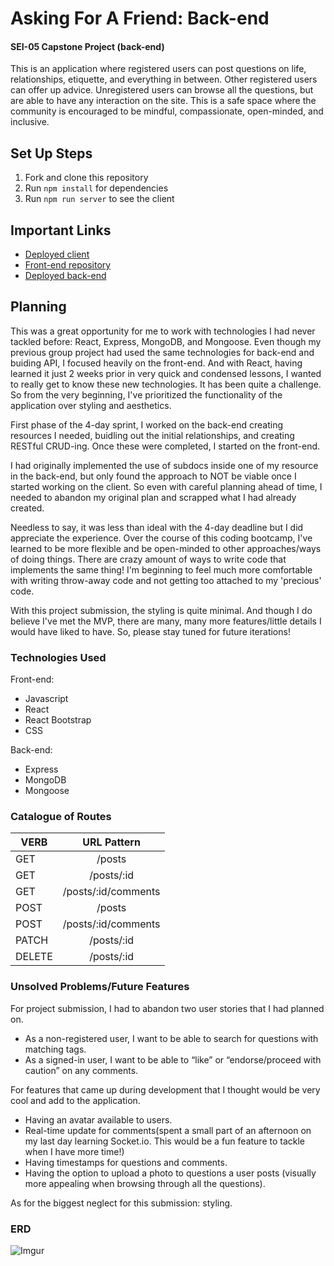 # Asking For A Friend: Back-end

#### SEI-05 Capstone Project (back-end)

This is an application where registered users can post questions on life, relationships, etiquette, and everything in between. Other registered users can offer up advice. Unregistered users can browse all the questions, but are able to have any interaction on the site. This is a safe space where the community is encouraged to be mindful, compassionate, open-minded, and inclusive.

## Set Up Steps

1. Fork and clone this repository
2. Run `npm install` for dependencies
3. Run `npm run server` to see the client

## Important Links

* [Deployed client](https://yingsongsana.github.io/asking-for-a-friend-client/#/)
* [Front-end repository](https://github.com/yingsongsana/asking-for-a-friend-client)
* [Deployed back-end](https://boiling-island-25130.herokuapp.com/)

## Planning

This was a great opportunity for me to work with technologies I had never tackled before: React, Express, MongoDB, and Mongoose. Even though my previous group project had used the same technologies for back-end and buiding API, I focused heavily on the front-end. And with React, having learned it just 2 weeks prior in very quick and condensed lessons, I wanted to really get to know these new technologies. It has been quite a challenge. So from the very beginning, I've prioritized the functionality of the application over styling and aesthetics.

First phase of the 4-day sprint, I worked on the back-end creating resources I needed, buidling out the initial relationships, and creating RESTful CRUD-ing. Once these were completed, I started on the front-end.

I had originally implemented the use of subdocs inside one of my resource in the back-end, but only found the approach to NOT be viable once I started working on the client. So even with careful planning ahead of time, I needed to abandon my original plan and scrapped what I had already created.

Needless to say, it was less than ideal with the 4-day deadline but I did appreciate the experience. Over the course of this coding bootcamp, I've learned to be more flexible and be open-minded to other approaches/ways of doing things. There are crazy amount of ways to write code that implements the same thing! I'm beginning to feel much more comfortable with writing throw-away code and not getting too attached to my 'precious' code.

With this project submission, the styling is quite minimal. And though I do believe I've met the MVP, there are many, many more features/little details I would have liked to have. So, please stay tuned for future iterations!

### Technologies Used

Front-end:
* Javascript
* React
* React Bootstrap
* CSS

Back-end:
* Express
* MongoDB
* Mongoose

### Catalogue of Routes
| VERB | URL Pattern         |
|------| :------------------:|
|GET   | /posts              |
|GET   | /posts/:id          |
|GET   | /posts/:id/comments |
|POST  | /posts              |
|POST  | /posts/:id/comments |
|PATCH | /posts/:id          |
|DELETE| /posts/:id          |

### Unsolved Problems/Future Features

For project submission, I had to abandon two user stories that I had planned on.

* As a non-registered user, I want to be able to search for questions with matching tags.
* As a signed-in user, I want to be able to “like” or “endorse/proceed with caution” on any comments.

For features that came up during development that I thought would be very cool and add to the application.

* Having an avatar available to users.
* Real-time update for comments(spent a small part of an afternoon on my last day learning Socket.io. This would be a fun feature to tackle when I have more time!)
* Having timestamps for questions and comments.
* Having the option to upload a photo to questions a user posts (visually more appealing when browsing through all the questions).

As for the biggest neglect for this submission: styling.


### ERD
![Imgur](https://i.imgur.com/jdxbqip.jpg?2)
